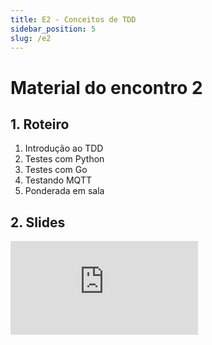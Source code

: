 ```yaml
---
title: E2 - Conceitos de TDD
sidebar_position: 5
slug: /e2
---
```


# Material do encontro 2


## 1. Roteiro 
1. Introdução ao TDD
2. Testes com Python
3. Testes com Go
4. Testando MQTT
5. Ponderada em sala

## 2. Slides 

<div style={{ textAlign: 'center' }}>
    <iframe 
        style={{
            display: 'block',
            margin: 'auto',
            width: '100%',
            height: '50vh',
        }}
        src="https://slides.com/rodrigomangoninicola/m9-ec-encontros/embed#/encontro2"
        frameborder="0" 
        allowFullScreen>
    </iframe>
</div>
